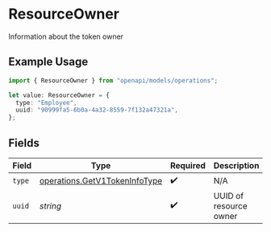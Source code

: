 # ResourceOwner

Information about the token owner

## Example Usage

```typescript
import { ResourceOwner } from "openapi/models/operations";

let value: ResourceOwner = {
  type: "Employee",
  uuid: "90999fa5-6b0a-4a32-8559-7f132a47321a",
};
```

## Fields

| Field                                                                          | Type                                                                           | Required                                                                       | Description                                                                    |
| ------------------------------------------------------------------------------ | ------------------------------------------------------------------------------ | ------------------------------------------------------------------------------ | ------------------------------------------------------------------------------ |
| `type`                                                                         | [operations.GetV1TokenInfoType](../../models/operations/getv1tokeninfotype.md) | :heavy_check_mark:                                                             | N/A                                                                            |
| `uuid`                                                                         | *string*                                                                       | :heavy_check_mark:                                                             | UUID of resource owner                                                         |